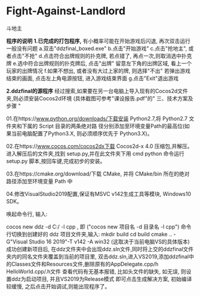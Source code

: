 # Fight-Against-Landlord
斗地主

**程序的说明**
**1.已完成的打包程序,** 有小概率可能在开始游戏后闪退, 再次双击运行一般没有问题
    a.双击"ddzfinal_boxed.exe"
    b.点击"开始游戏"
    c.点击"抢地主", 或者点击"不抢"
    d.点击符合出牌规则的扑克牌, 若点错了, 再点一次,则取消选中扑克牌
    e.选中符合出牌规则的扑克牌后, 点击"出牌"
    留意左下角的出牌区域, 看上一个玩家的出牌情况
    f.如果不想出, 或者没有大过上家的牌, 则选择"不出"
    若弹出游戏结束的画面, 点击左上角电源按钮, 进入游戏结束界面
    g.点击"Exit"退出游戏

**2.ddzfinal的源程序**
   经过搜索,如果要在另一台电脑上导入现有的Cocos2d文件夹,则必须安装Cocos2d环境
   (具体截图可参考"课设报告.pdf"的" 三、技术方案及步骤 "

01.在https://www.python.org/downloads/下载安装 Python2.7,将 Python2.7 文件夹和下属的 Script 目录的两条绝对路
径分别添加至环境变量Path的最高位(如果当前电脑配置了Python3.X, 则必须顺序优先于 Python3.X)。

02.在https://www.cocos.com/cocos2dx下载 Cocos2d-x 4.0 压缩包,并解压。进入解压后的文件夹,找到 setup.py,并在此文件夹下用 cmd python 命令运行
setup.py 脚本,按回车键,完成初步的安装。

03.在https://cmake.org/download/下载 CMake, 并将 CMake/bin 所在的绝对路径添加至环境变量 Path 中

04.修改VisualStudio2019配置,保证有MSVC v142生成工具等模块, Windows10 SDK。

唤起命令行, 输入: 

cocos new ddz -d C:/ -l cpp , 即 ("cocos new 项目名 -d 目录名 -l cpp")
命令行切换到创建好的 ddz 项目文件夹,输入:
mkdir build 
cd build
cmake .. -G"Visual Studio 16 2019"-T v142 -A win32
(这取决于当前电脑VS的具体版本)
成功创建新项目后, 在ddz文件夹中会出现ddz.sln文件,同时将上交的ddzfinal文件夹内的同名文件夹覆盖到当前的项目里,
双击ddz.sln,进入VS2019,添加ddzfinal中的Classes文件和Resources文件,删除原有的AppDelegate.cpp/h HelloWorld.cpp/.h文件
查看代码有无基本报错, 比如头文件的缺失, 如无误, 则设置ddz为启动项目, 并且VS2019为Release模式
即可点击生成解决方案, 初始编译较缓慢, 之后点击开始调试,则能出现程序了。

